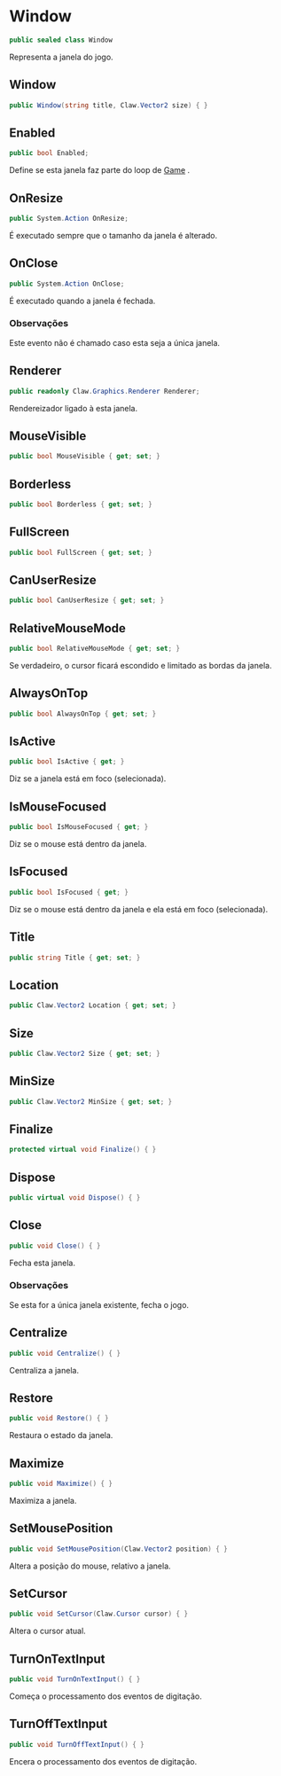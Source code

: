 # Window
```csharp
public sealed class Window
```
Representa a janela do jogo.<br />
## Window
```csharp
public Window(string title, Claw.Vector2 size) { }
```
## Enabled
```csharp
public bool Enabled;
```
Define se esta janela faz parte do loop de [Game](/api/Claw/Game.md#Game) .<br />
## OnResize
```csharp
public System.Action OnResize;
```
É executado sempre que o tamanho da janela é alterado.<br />
## OnClose
```csharp
public System.Action OnClose;
```
É executado quando a janela é fechada.<br />
### Observações
Este evento não é chamado caso esta seja a única janela.<br />
## Renderer
```csharp
public readonly Claw.Graphics.Renderer Renderer;
```
Rendereizador ligado à esta janela.<br />
## MouseVisible
```csharp
public bool MouseVisible { get; set; } 
```
## Borderless
```csharp
public bool Borderless { get; set; } 
```
## FullScreen
```csharp
public bool FullScreen { get; set; } 
```
## CanUserResize
```csharp
public bool CanUserResize { get; set; } 
```
## RelativeMouseMode
```csharp
public bool RelativeMouseMode { get; set; } 
```
Se verdadeiro, o cursor ficará escondido e limitado as bordas da janela.<br />
## AlwaysOnTop
```csharp
public bool AlwaysOnTop { get; set; } 
```
## IsActive
```csharp
public bool IsActive { get; } 
```
Diz se a janela está em foco (selecionada).<br />
## IsMouseFocused
```csharp
public bool IsMouseFocused { get; } 
```
Diz se o mouse está dentro da janela.<br />
## IsFocused
```csharp
public bool IsFocused { get; } 
```
Diz se o mouse está dentro da janela e ela está em foco (selecionada).<br />
## Title
```csharp
public string Title { get; set; } 
```
## Location
```csharp
public Claw.Vector2 Location { get; set; } 
```
## Size
```csharp
public Claw.Vector2 Size { get; set; } 
```
## MinSize
```csharp
public Claw.Vector2 MinSize { get; set; } 
```
## Finalize
```csharp
protected virtual void Finalize() { }
```
## Dispose
```csharp
public virtual void Dispose() { }
```
## Close
```csharp
public void Close() { }
```
Fecha esta janela.<br />
### Observações
Se esta for a única janela existente, fecha o jogo.<br />
## Centralize
```csharp
public void Centralize() { }
```
Centraliza a janela.<br />
## Restore
```csharp
public void Restore() { }
```
Restaura o estado da janela.<br />
## Maximize
```csharp
public void Maximize() { }
```
Maximiza a janela.<br />
## SetMousePosition
```csharp
public void SetMousePosition(Claw.Vector2 position) { }
```
Altera a posição do mouse, relativo a janela.<br />
## SetCursor
```csharp
public void SetCursor(Claw.Cursor cursor) { }
```
Altera o cursor atual.<br />
## TurnOnTextInput
```csharp
public void TurnOnTextInput() { }
```
Começa o processamento dos eventos de digitação.<br />
## TurnOffTextInput
```csharp
public void TurnOffTextInput() { }
```
Encera o processamento dos eventos de digitação.<br />
